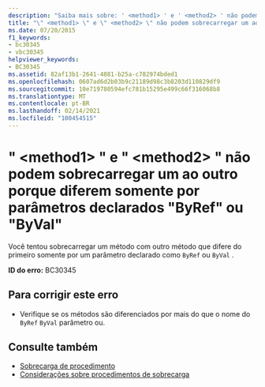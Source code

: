 ```yaml
---
description: "Saiba mais sobre: ' <method1> ' e ' <method2> ' não podem sobrecarregar um ao outro porque diferem somente por parâmetros declarados ' ByRef ' ou ' ByVal '"
title: "\" <method1> \" e \" <method2> \" não podem sobrecarregar um ao outro porque diferem somente por parâmetros declarados \"ByRef\" ou \"ByVal\""
ms.date: 07/20/2015
f1_keywords:
- bc30345
- vbc30345
helpviewer_keywords:
- BC30345
ms.assetid: 82af13b1-2641-4881-b25a-c782974bded1
ms.openlocfilehash: 0607ad6d2b03b9c21189d98c3b8203d110829df9
ms.sourcegitcommit: 10e719780594efc781b15295e499c66f316068b8
ms.translationtype: MT
ms.contentlocale: pt-BR
ms.lasthandoff: 02/14/2021
ms.locfileid: "100454515"
---
```

# <a name="method1-and-method2-cannot-overload-each-other-because-they-differ-only-by-parameters-declared-byref-or-byval"></a>" \<method1> " e " \<method2> " não podem sobrecarregar um ao outro porque diferem somente por parâmetros declarados "ByRef" ou "ByVal"

Você tentou sobrecarregar um método com outro método que difere do primeiro somente por um parâmetro declarado como `ByRef` ou `ByVal` .  
  
 **ID do erro:** BC30345  
  
## <a name="to-correct-this-error"></a>Para corrigir este erro  
  
- Verifique se os métodos são diferenciados por mais do que o nome do `ByRef` `ByVal` parâmetro ou.  
  
## <a name="see-also"></a>Consulte também

- [Sobrecarga de procedimento](../programming-guide/language-features/procedures/procedure-overloading.md)
- [Considerações sobre procedimentos de sobrecarga](../programming-guide/language-features/procedures/considerations-in-overloading-procedures.md)
